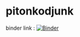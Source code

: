 # pitonkodjunk

binder link : 
[![Binder](https://mybinder.org/badge_logo.svg)](https://mybinder.org/v2/gh/ko-work/pitonkodjunk/master?filepath=Steps.ipynb)
